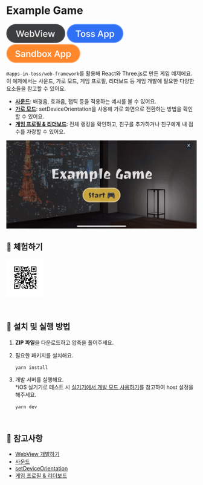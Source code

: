 # Example Game

![WebView](../assets/tags/tag-webview.svg)
![Toss App](../assets/tags/tag-toss-app.svg)
![Sandbox App](../assets/tags/tag-sandbox-app.svg)

`@apps-in-toss/web-framework`를 활용해 React와 Three.js로 만든 게임 예제에요.  
이 예제에서는 사운드, 가로 모드, 게임 프로필, 리더보드 등 게임 개발에 필요한 다양한 요소들을 참고할 수 있어요.

- [**사운드**](https://developers-apps-in-toss.toss.im/checklist/app-game.html#_3-사운드): 배경음, 효과음, 햅틱 등을 적용하는 예시를 볼 수 있어요.
- [**가로 모드**](https://developers-apps-in-toss.toss.im/bedrock/reference/framework/%ED%99%94%EB%A9%B4%20%EC%A0%9C%EC%96%B4/setDeviceOrientation.html#setdeviceorientation): setDeviceOrientation을 사용해 가로 화면으로 전환하는 방법을 확인할 수 있어요.
- [**게임 프로필 & 리더보드**](https://developers-apps-in-toss.toss.im/development/leaderboard.html): 전체 랭킹을 확인하고, 친구를 추가하거나 친구에게 내 점수를 자랑할 수 있어요.

<img src="../assets/examples/with-game-example-video.gif" alt="example gif" width="700px" />

<br />

## 📲 체험하기

<img src="../assets/qr-codes/with-game-qr-code.svg" ait="qr code" width="100px" />&nbsp;

<br />

## 🚀 설치 및 실행 방법

1. **ZIP 파일**을 다운로드하고 압축을 풀어주세요.

2. 필요한 패키지를 설치해요.

   ```
   yarn install
   ```

3. 개발 서버를 실행해요.  
   \*iOS 실기기로 테스트 시 [실기기에서 개발 모드 사용하기](https://developers-apps-in-toss.toss.im/tutorials/webview.html#%E1%84%89%E1%85%B5%E1%86%AF%E1%84%80%E1%85%B5%E1%84%80%E1%85%B5%E1%84%8B%E1%85%A6%E1%84%89%E1%85%A5-%E1%84%80%E1%85%A2%E1%84%87%E1%85%A1%E1%86%AF-%E1%84%86%E1%85%A9%E1%84%83%E1%85%B3-%E1%84%89%E1%85%A1%E1%84%8B%E1%85%AD%E1%86%BC%E1%84%92%E1%85%A1%E1%84%80%E1%85%B5)를 참고하여 host 설정을 해주세요.
   ```
   yarn dev
   ```

<br />

## 📌 참고사항

- [WebView 개발하기](https://developers-apps-in-toss.toss.im/tutorials/webview.html)
- [사운드](https://developers-apps-in-toss.toss.im/checklist/app-game.html#_3-사운드)
- [setDeviceOrientation](https://developers-apps-in-toss.toss.im/bedrock/reference/framework/%ED%99%94%EB%A9%B4%20%EC%A0%9C%EC%96%B4/setDeviceOrientation.html#setdeviceorientation)
- [게임 프로필 & 리더보드](https://developers-apps-in-toss.toss.im/development/leaderboard.html)
